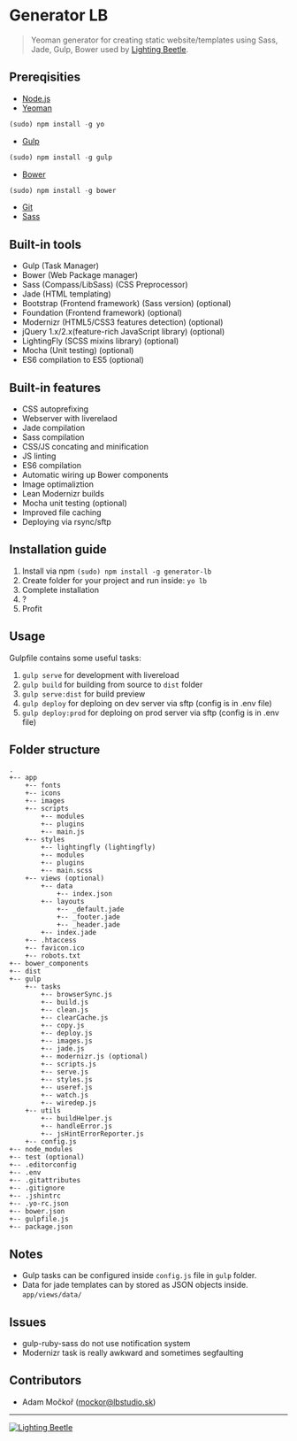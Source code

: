 # Generator LB

> Yeoman generator for creating static website/templates using Sass, Jade, Gulp, Bower used by [Lighting Beetle](http://www.lbstudio.sk).

## Prereqisities

* [Node.js](http://nodejs.org/)
* [Yeoman](http://yeoman.io/)
```javascript
(sudo) npm install -g yo
```
* [Gulp](http://gulpjs.com/)
```javascript
(sudo) npm install -g gulp
```
* [Bower](http://bower.io/)
```javascript
(sudo) npm install -g bower
```
* [Git](http://git-scm.com/)
* [Sass](http://sass-lang.com/)

## Built-in tools

* Gulp (Task Manager)
* Bower (Web Package manager)
* Sass (Compass/LibSass) (CSS Preprocessor)
* Jade (HTML templating)
* Bootstrap (Frontend framework) (Sass version) (optional)
* Foundation (Frontend framework) (optional)
* Modernizr (HTML5/CSS3 features detection) (optional)
* jQuery 1.x/2.x(feature-rich JavaScript library) (optional)
* LightingFly (SCSS mixins library) (optional)
* Mocha (Unit testing) (optional)
* ES6 compilation to ES5 (optional)

## Built-in features

* CSS autoprefixing
* Webserver with liverelaod
* Jade compilation
* Sass compilation
* CSS/JS concating and minification
* JS linting
* ES6 compilation
* Automatic wiring up Bower components
* Image optimaliztion
* Lean Modernizr builds
* Mocha unit testing (optional)
* Improved file caching
* Deploying via rsync/sftp

## Installation guide

1. Install via npm `(sudo) npm install -g generator-lb`  
2. Create folder for your project and run inside: `yo lb`  
3. Complete installation
4. ?
5. Profit

## Usage

Gulpfile contains some useful tasks:

1. `gulp serve` for development with livereload
2. `gulp build` for building from source to `dist` folder
3. `gulp serve:dist` for build preview
4. `gulp deploy` for deploing on dev server via sftp (config is in .env file) 
5. `gulp deploy:prod` for deploing on prod server via sftp (config is in .env file) 

## Folder structure

```
.
+-- app
    +-- fonts
    +-- icons
    +-- images
    +-- scripts
        +-- modules
        +-- plugins
        +-- main.js
    +-- styles
        +-- lightingfly (lightingfly)
        +-- modules
        +-- plugins
        +-- main.scss
    +-- views (optional)
        +-- data
            +-- index.json
        +-- layouts
            +-- _default.jade
            +-- _footer.jade
            +-- _header.jade
        +-- index.jade
    +-- .htaccess
    +-- favicon.ico
    +-- robots.txt
+-- bower_components
+-- dist
+-- gulp
    +-- tasks
        +-- browserSync.js
        +-- build.js
        +-- clean.js
        +-- clearCache.js
        +-- copy.js
        +-- deploy.js
        +-- images.js
        +-- jade.js
        +-- modernizr.js (optional)
        +-- scripts.js
        +-- serve.js
        +-- styles.js
        +-- useref.js
        +-- watch.js
        +-- wiredep.js
    +-- utils
        +-- buildHelper.js
        +-- handleError.js
        +-- jsHintErrorReporter.js
    +-- config.js
+-- node_modules
+-- test (optional)
+-- .editorconfig
+-- .env
+-- .gitattributes
+-- .gitignore
+-- .jshintrc
+-- .yo-rc.json
+-- bower.json
+-- gulpfile.js
+-- package.json
```

## Notes
 * Gulp tasks can be configured inside `config.js` file in `gulp` folder.
 * Data for jade templates can by stored as JSON objects inside. ```app/views/data/```

## Issues
 * gulp-ruby-sass do not use notification system
 * Modernizr task is really awkward and sometimes segfaulting
 
## Contributors
 * Adam Močkoř (mockor@lbstudio.sk)

--- 
[![Lighting Beetle](http://www.lbstudio.sk/static/imgs/lb-logo-orange.png "Lighting Beetle")](http://www.lbstudio.sk)

